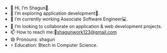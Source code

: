 - 👋 Hi, I’m Shagun🙋.
- 👀 I’m exploring application development🍃.
- 🌱 I’m currently working Associate Software Engineer💻.
- 💞️ I’m looking to collaborate on application & web development projects.
- 📫 How to reach me:🔗shagunwork123@gmail.com
- 😄 Pronouns: shagun
- ⚡ Education: Btech in Computer Science.

<!---
shagunwork/shagunwork is a ✨ special ✨ repository because its `README.md` (this file) appears on your GitHub profile.
You can click the Preview link to take a look at your changes.
--->
